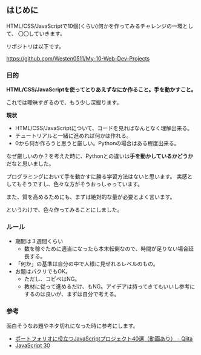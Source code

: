 ## はじめに

HTML/CSS/JavaScriptで10個(くらい)何かを作ってみるチャレンジの一環として、
〇〇していきます。

リポジトリは以下です。

https://github.com/Westen0511/My-10-Web-Dev-Projects

### 目的

**HTML/CSS/JavaScriptを使ってとりあえずなにか作ること。手を動かすこと。**

これでは曖昧すぎるので、もう少し深掘ります。

**現状**

* HTML/CSS/JavaScriptについて、コードを見ればなんとなく理解出来る。
* チュートリアルと一緒に進めれば何かは作れる。
* 0から何か作ろうと思うと厳しい。Pythonの場合はある程度出来る。

なぜ厳しいのか？を考えた時に、Pythonとの違いは**手を動かしているかどうか**だなと思いました。

プログラミングにおいて手を動かすに勝る学習方法はないと思います。
実感としてもそうですし、色々な方がそうおっしゃっています。

また、質を高めるためにも、まずは絶対的な量が必要とよく言います。

というわけで、色々作ってみることにしました。

### ルール

- 期間は３週間くらい
  - 数を稼ぐために適当になったら本末転倒なので、時間が足りない場合延長する。
- 「何か」の基準は自分の中で人様に見せれるレベルのもの。
- お題はパクリでもOK。
  - ただし、コピペはNG。
  - 教材に従って進めるだけ、もNG。アイデアは持ってきてもいいし参考にするのは良いが、まずは自分で考える。

### 参考

面白そうなお題やネタ切れになった時に参考にします。

- [ポートフォリオに役立つJavaScriptプロジェクト40選（動画あり） - Qiita](https://qiita.com/baby-degu/items/33acb94e404feaf58d35)
- [JavaScript 30](https://javascript30.com/)